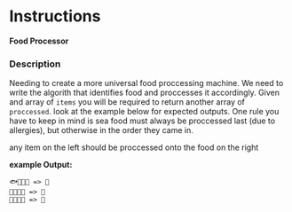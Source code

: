 # Instructions  

**Food Processor**

### Description

Needing to create a more universal food proccessing machine. We need to write the algorith that identifies food and proccesses it accordingly. Given and array of `items` you will be required to return another array of `proccessed`.
look at the example below for expected outputs.
One rule you have to keep in mind is sea food must always be proccessed last (due to allergies), but otherwise in the order they came in.

any item on the left should be proccessed onto the food on the right

**example Output:**
```
🐟🐠🐡🐙 => 🍣
🐔🐄🐖🐊 => 🍔
🥬🌿🍅🥕 => 🥗

```
